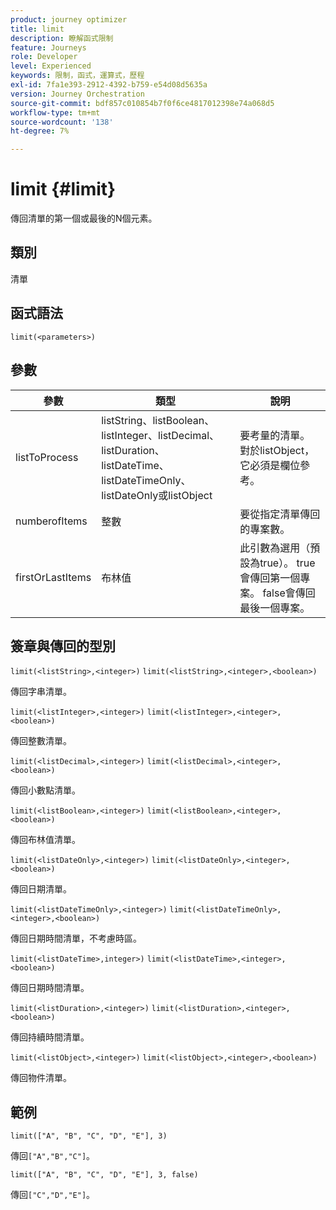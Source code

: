 ```yaml
---
product: journey optimizer
title: limit
description: 瞭解函式限制
feature: Journeys
role: Developer
level: Experienced
keywords: 限制，函式，運算式，歷程
exl-id: 7fa1e393-2912-4392-b759-e54d08d5635a
version: Journey Orchestration
source-git-commit: bdf857c010854b7f0f6ce4817012398e74a068d5
workflow-type: tm+mt
source-wordcount: '138'
ht-degree: 7%

---
```


# limit {#limit}

傳回清單的第一個或最後的N個元素。

## 類別

清單

## 函式語法

`limit(<parameters>)`

## 參數

| 參數 | 類型 | 說明 |
|-----------|------------------|------------------|
| listToProcess | listString、listBoolean、listInteger、listDecimal、listDuration、listDateTime、listDateTimeOnly、listDateOnly或listObject | 要考量的清單。 對於listObject，它必須是欄位參考。 |
| numberofItems | 整數 | 要從指定清單傳回的專案數。 |
| firstOrLastItems | 布林值 | 此引數為選用（預設為true）。 true會傳回第一個專案。 false會傳回最後一個專案。 |

## 簽章與傳回的型別

`limit(<listString>,<integer>)`
`limit(<listString>,<integer>,<boolean>)`

傳回字串清單。

`limit(<listInteger>,<integer>)`
`limit(<listInteger>,<integer>,<boolean>)`

傳回整數清單。

`limit(<listDecimal>,<integer>)`
`limit(<listDecimal>,<integer>,<boolean>)`

傳回小數點清單。

`limit(<listBoolean>,<integer>)`
`limit(<listBoolean>,<integer>,<boolean>)`

傳回布林值清單。

`limit(<listDateOnly>,<integer>)`
`limit(<listDateOnly>,<integer>,<boolean>)`

傳回日期清單。

`limit(<listDateTimeOnly>,<integer>)`
`limit(<listDateTimeOnly>,<integer>,<boolean>)`

傳回日期時間清單，不考慮時區。

`limit(<listDateTime>,integer>)`
`limit(<listDateTime>,<integer>,<boolean>)`

傳回日期時間清單。

`limit(<listDuration>,<integer>)`
`limit(<listDuration>,<integer>,<boolean>)`

傳回持續時間清單。

`limit(<listObject>,<integer>)`
`limit(<listObject>,<integer>,<boolean>)`

傳回物件清單。

## 範例

`limit(["A", "B", "C", "D", "E"], 3)`

傳回`["A","B","C"]`。

`limit(["A", "B", "C", "D", "E"], 3, false)`

傳回`["C","D","E"]`。
